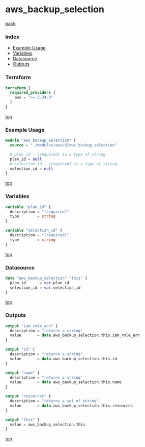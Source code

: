 # aws_backup_selection

[back](../aws.md)

### Index

- [Example Usage](#example-usage)
- [Variables](#variables)
- [Datasource](#datasource)
- [Outputs](#outputs)

### Terraform

```terraform
terraform {
  required_providers {
    aws = ">= 3.34.0"
  }
}
```

[top](#index)

### Example Usage

```terraform
module "aws_backup_selection" {
  source = "./modules/aws/d/aws_backup_selection"

  # plan_id - (required) is a type of string
  plan_id = null
  # selection_id - (required) is a type of string
  selection_id = null
}
```

[top](#index)

### Variables

```terraform
variable "plan_id" {
  description = "(required)"
  type        = string
}

variable "selection_id" {
  description = "(required)"
  type        = string
}
```

[top](#index)

### Datasource

```terraform
data "aws_backup_selection" "this" {
  plan_id      = var.plan_id
  selection_id = var.selection_id
}
```

[top](#index)

### Outputs

```terraform
output "iam_role_arn" {
  description = "returns a string"
  value       = data.aws_backup_selection.this.iam_role_arn
}

output "id" {
  description = "returns a string"
  value       = data.aws_backup_selection.this.id
}

output "name" {
  description = "returns a string"
  value       = data.aws_backup_selection.this.name
}

output "resources" {
  description = "returns a set of string"
  value       = data.aws_backup_selection.this.resources
}

output "this" {
  value = aws_backup_selection.this
}
```

[top](#index)